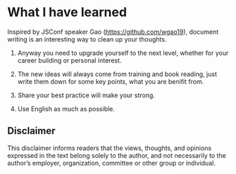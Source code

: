 
# What I have learned  

Inspired by JSConf speaker Gao (https://github.com/wgao19), document writing is an interesting way to clean up your thoughts. 

1. Anyway you need to upgrade yourself to the next level, whether for your career building or personal interest. 

2. The new ideas will always come from training and book reading, just write them down for some key points, what you are benifit from.

3. Share your best practice will make your strong. 

4. Use English as much as possible.


## Disclaimer
This disclaimer informs readers that the views, thoughts, and opinions expressed in the text belong solely to the author, and not necessarily to the author’s employer, organization, committee or other group or individual.







